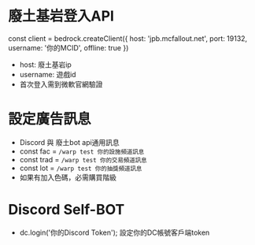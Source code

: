 # 廢土基岩登入API
const client = bedrock.createClient({
    host: 'jpb.mcfallout.net',
    port: 19132,
    username: '你的MCID',
    offline: true
})

* host: 廢土基岩ip
* username: 遊戲id
* 首次登入需到微軟官網驗證


# 設定廣告訊息
* Discord 與 廢土bot api通用訊息
* const fac = `/warp test 你的設施頻道訊息`
* const trad = `/warp test 你的交易頻道訊息`
* const lot = `/warp test 你的抽獎頻道訊息`
* 如果有加入色碼，必需購買階級

# Discord Self-BOT
* dc.login('你的Discord Token'); 設定你的DC帳號客戶端token
